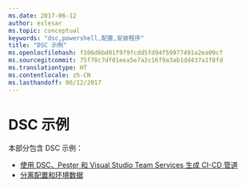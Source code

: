 ```yaml
---
ms.date: 2017-06-12
author: eslesar
ms.topic: conceptual
keywords: "dsc,powershell,配置,安装程序"
title: "DSC 示例"
ms.openlocfilehash: f106d6bd01f979fcdd5fd94f59977491a2ea09cf
ms.sourcegitcommit: 75f70c7df01eea5e7a2c16f9a3ab1dd437a1f8fd
ms.translationtype: HT
ms.contentlocale: zh-CN
ms.lasthandoff: 06/12/2017
---
```

<a id="dsc-examples" class="xliff"></a>
# DSC 示例

本部分包含 DSC 示例：

- [使用 DSC、Pester 和 Visual Studio Team Services 生成 CI-CD 管道](dscCiCd.md)
- [分离配置和环境数据](separatingEnvData.md)


